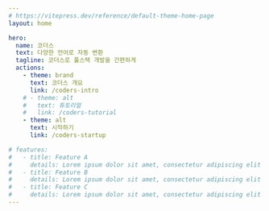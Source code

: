 ```yaml
---
# https://vitepress.dev/reference/default-theme-home-page
layout: home

hero:
  name: 코더스
  text: 다양한 언어로 자동 변환
  tagline: 코더스로 풀스택 개발을 간편하게
  actions:
    - theme: brand
      text: 코더스 개요
      link: /coders-intro
    # - theme: alt
    #   text: 튜토리얼
    #   link: /coders-tutorial
    - theme: alt
      text: 시작하기
      link: /coders-startup

# features:
#   - title: Feature A
#     details: Lorem ipsum dolor sit amet, consectetur adipiscing elit
#   - title: Feature B
#     details: Lorem ipsum dolor sit amet, consectetur adipiscing elit
#   - title: Feature C
#     details: Lorem ipsum dolor sit amet, consectetur adipiscing elit
---
```


